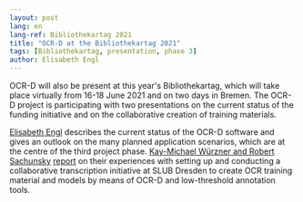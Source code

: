 ```yaml
---
layout: post
lang: en
lang-ref: Bibliothekartag 2021
title: "OCR-D at the Bibliothekartag 2021"
tags: [Bibliothekartag, presentation, phase 3]
author: Elisabeth Engl
---
```


OCR-D will also be present at this year's Bibliothekartag, which will take place virtually from 16-18 June 2021 and on two
days in Bremen. The OCR-D project is participating with two presentations on the current status of the funding initiative
and on the collaborative creation of training materials. 


[Elisabeth Engl](https://dbt2021.abstractserver.com/program/#/details/presentations/70) describes the current status of
the OCR-D software and gives an outlook on the many planned application scenarios, which are at the centre of the third project phase. 
[Kay-Michael Würzner and Robert Sachunsky](https://dbt2021.abstractserver.com/program/#/details/presentations/184)
[report](https://wrznr.github.io/bibliothekartag-2021) on their experiences with setting up and conducting a collaborative transcription initiative at SLUB Dresden to create OCR training material and models by means of OCR-D and low-threshold annotation tools.
